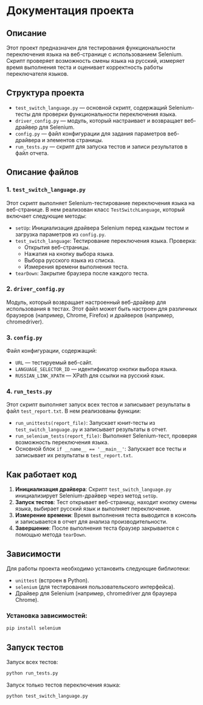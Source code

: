# Документация проекта

## Описание
Этот проект предназначен для тестирования функциональности переключения языка на веб-странице с использованием Selenium. Скрипт проверяет возможность смены языка на русский, измеряет время выполнения теста и оценивает корректность работы переключателя языков.

## Структура проекта

- `test_switch_language.py` — основной скрипт, содержащий Selenium-тесты для проверки функциональности переключения языка.
- `driver_config.py` — модуль, который настраивает и возвращает веб-драйвер для Selenium.
- `config.py` — файл конфигурации для задания параметров веб-драйвера и элементов страницы.
- `run_tests.py` — скрипт для запуска тестов и записи результатов в файл отчета.

## Описание файлов

### 1. `test_switch_language.py`
Этот скрипт выполняет Selenium-тестирование переключения языка на веб-странице. В нем реализован класс `TestSwitchLanguage`, который включает следующие методы:

- `setUp`: Инициализация драйвера Selenium перед каждым тестом и загрузка параметров из `config.py`.
- `test_switch_language`: Тестирование переключения языка. Проверка:
  - Открытия веб-страницы.
  - Нажатия на кнопку выбора языка.
  - Выбора русского языка из списка.
  - Измерения времени выполнения теста.
- `tearDown`: Закрытие браузера после каждого теста.

### 2. `driver_config.py`
Модуль, который возвращает настроенный веб-драйвер для использования в тестах. Этот файл может быть настроен для различных браузеров (например, Chrome, Firefox) и драйверов (например, chromedriver).

### 3. `config.py`
Файл конфигурации, содержащий:
- `URL` — тестируемый веб-сайт.
- `LANGUAGE_SELECTOR_ID` — идентификатор кнопки выбора языка.
- `RUSSIAN_LINK_XPATH` — XPath для ссылки на русский язык.

### 4. `run_tests.py`
Этот скрипт выполняет запуск всех тестов и записывает результаты в файл `test_report.txt`. В нем реализованы функции:

- `run_unittests(report_file)`: Запускает юнит-тесты из `test_switch_language.py` и записывает результаты в отчет.
- `run_selenium_tests(report_file)`: Выполняет Selenium-тест, проверяя возможность переключения языка.
- Основной блок `if __name__ == '__main__'`: Запускает все тесты и записывает их результаты в `test_report.txt`.

## Как работает код

1. **Инициализация драйвера**: Скрипт `test_switch_language.py` инициализирует Selenium-драйвер через метод `setUp`.
2. **Запуск тестов**: Тест открывает веб-страницу, находит кнопку смены языка, выбирает русский язык и выполняет переключение.
3. **Измерение времени**: Время выполнения теста выводится в консоль и записывается в отчет для анализа производительности.
4. **Завершение**: После выполнения теста браузер закрывается с помощью метода `tearDown`.

## Зависимости

Для работы проекта необходимо установить следующие библиотеки:

- `unittest` (встроен в Python).
- `selenium` (для тестирования пользовательского интерфейса).
- Драйвер для Selenium (например, chromedriver для браузера Chrome).

### Установка зависимостей:
```bash
pip install selenium
```

## Запуск тестов

Запуск всех тестов:
```bash
python run_tests.py
```

Запуск только тестов переключения языка:
```bash
python test_switch_language.py
```

